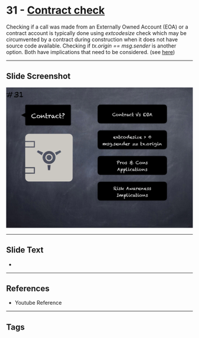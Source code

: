 # 31 - [Contract check](Contract%20check.md)
Checking if a call was made from an Externally Owned Account (EOA) or a contract account is typically done using _extcodesize_ check which may be circumvented by a contract during construction when it does not have source code available. Checking if _tx.origin == msg.sender_ is another option. Both have implications that need to be considered. (see [here](https://consensys.net/blog/blockchain-development/solidity-best-practices-for-smart-contract-security/))

___
## Slide Screenshot
![031.png](../images/pitfalls_and_best_practices101/031.png)
___
## Slide Text
- 
___
## References
- Youtube Reference
___
## Tags